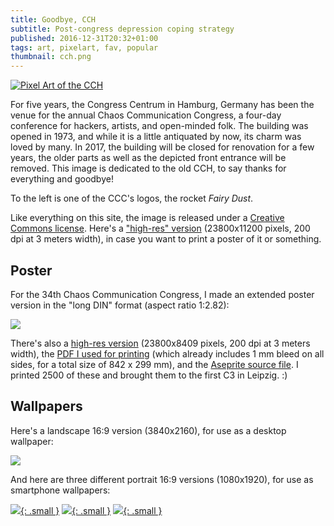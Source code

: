 ```yaml
---
title: Goodbye, CCH
subtitle: Post-congress depression coping strategy
published: 2016-12-31T20:32+01:00
tags: art, pixelart, fav, popular
thumbnail: cch.png
---
```


[![Pixel Art of the CCH](cch.png)](cch.png)

For five years, the Congress Centrum in Hamburg, Germany has been the venue for the annual Chaos Communication Congress, a four-day conference for hackers, artists, and open-minded folk. The building was opened in 1973, and while it is a little antiquated by now, its charm was loved by many. In 2017, the building will be closed for renovation for a few years, the older parts as well as the depicted front entrance will be removed. This image is dedicated to the old CCH, to say thanks for everything and goodbye!

To the left is one of the CCC's logos, the rocket *Fairy Dust*.

Like everything on this site, the image is released under a [Creative Commons license](/about/). Here's a ["high-res" version](cch-high-res.png) (23800x11200 pixels, 200 dpi at 3 meters width), in case you want to print a poster of it or something.

## Poster

For the 34th Chaos Communication Congress, I made an extended poster version in the "long DIN" format (aspect ratio 1:2.82):

![](cch-poster.png)

There's also a [high-res version](cch-poster-high-res.png) (23800x8409 pixels, 200 dpi at 3 meters width), the [PDF I used for printing](cch-poster.pdf) (which already includes 1 mm bleed on all sides, for a total size of 842 x 299 mm), and the [Aseprite source file](cch-poster.ase). I printed 2500 of these and brought them to the first C3 in Leipzig. :)

## Wallpapers

Here's a landscape 16:9 version (3840x2160), for use as a desktop wallpaper:

[![](cch-desktop-wallpaper.png)](cch-desktop-wallpaper.png)

And here are three different portrait 16:9 versions (1080x1920), for use as smartphone wallpapers:

[![](cch-smartphone-wallpaper-1.png){: .small }](cch-smartphone-wallpaper-1.png)
[![](cch-smartphone-wallpaper-2.png){: .small }](cch-smartphone-wallpaper-2.png)
[![](cch-smartphone-wallpaper-3.png){: .small }](cch-smartphone-wallpaper-3.png)
